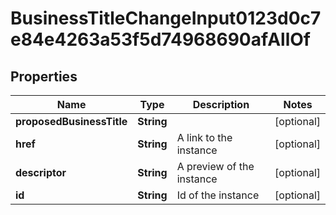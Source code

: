 

# BusinessTitleChangeInput0123d0c7e84e4263a53f5d74968690afAllOf


## Properties

Name | Type | Description | Notes
------------ | ------------- | ------------- | -------------
**proposedBusinessTitle** | **String** |  |  [optional]
**href** | **String** | A link to the instance |  [optional]
**descriptor** | **String** | A preview of the instance |  [optional]
**id** | **String** | Id of the instance |  [optional]




